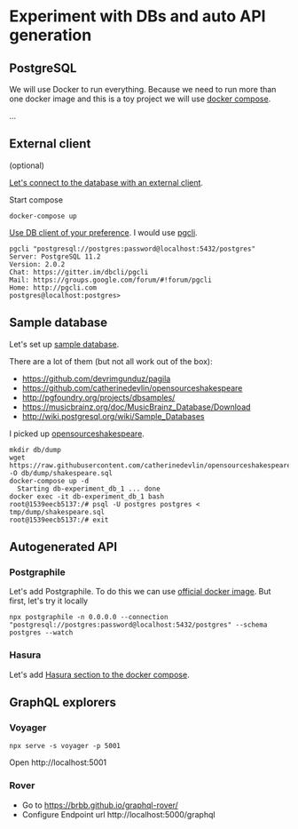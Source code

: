 # Experiment with DBs and auto API generation

## PostgreSQL

We will use Docker to run everything. Because we need to run more than one docker image and this is a toy project we will use [docker compose](https://docs.docker.com/compose/gettingstarted/).

...

## External client

(optional)

[Let's connect to the database with an external client](https://www.cockroachlabs.com/docs/managed/stable/managed-connect-to-your-cluster.html).

Start compose

```
docker-compose up
```

[Use DB client of your preference](https://github.com/dhamaniasad/awesome-postgres#gui). I would use [pgcli](https://www.pgcli.com/).

```
pgcli "postgresql://postgres:password@localhost:5432/postgres"
Server: PostgreSQL 11.2
Version: 2.0.2
Chat: https://gitter.im/dbcli/pgcli
Mail: https://groups.google.com/forum/#!forum/pgcli
Home: http://pgcli.com
postgres@localhost:postgres>
```

## Sample database

Let's set up [sample database](https://stackoverflow.com/questions/5363613/sample-database-for-postgresql).

There are a lot of them (but not all work out of the box):

- https://github.com/devrimgunduz/pagila
- https://github.com/catherinedevlin/opensourceshakespeare
- http://pgfoundry.org/projects/dbsamples/
- https://musicbrainz.org/doc/MusicBrainz_Database/Download
- http://wiki.postgresql.org/wiki/Sample_Databases

I picked up [opensourceshakespeare](https://github.com/catherinedevlin/opensourceshakespeare).

```
mkdir db/dump
wget https://raw.githubusercontent.com/catherinedevlin/opensourceshakespeare/master/shakespeare.sql -O db/dump/shakespeare.sql
docker-compose up -d
  Starting db-experiment_db_1 ... done
docker exec -it db-experiment_db_1 bash
root@1539eecb5137:/# psql -U postgres postgres < tmp/dump/shakespeare.sql
root@1539eecb5137:/# exit
```

## Autogenerated API

### Postgraphile

Let's add Postgraphile. To do this we can use [official docker image](https://hub.docker.com/r/graphile/postgraphile/). But first, let's try it locally

```
npx postgraphile -n 0.0.0.0 --connection "postgresql://postgres:password@localhost:5432/postgres" --schema postgres --watch
```

### Hasura

Let's add [Hasura section to the docker compose](https://docs.hasura.io/1.0/graphql/manual/deployment/docker/index.html#step-1-get-the-docker-run-sh-bash-script).

## GraphQL explorers

### Voyager

```
npx serve -s voyager -p 5001
```

Open http://localhost:5001

### Rover

- Go to https://brbb.github.io/graphql-rover/
- Configure Endpoint url http://localhost:5000/graphql
